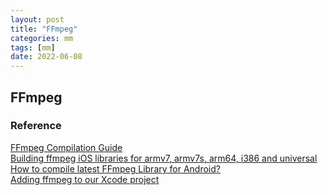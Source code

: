 ```yaml
---
layout: post
title: "FFmpeg"
categories: mm
tags: [mm]
date: 2022-06-08
---
```


## FFmpeg


### Reference
[FFmpeg Compilation Guide](https://trac.ffmpeg.org/wiki/CompilationGuide)  
[Building ffmpeg iOS libraries for armv7, armv7s, arm64, i386 and universal](https://stackoverflow.com/questions/22789827/building-ffmpeg-ios-libraries-for-armv7-armv7s-arm64-i386-and-universal)  
[How to compile latest FFmpeg Library for Android?](https://stackoverflow.com/questions/37472678/how-to-compile-latest-ffmpeg-library-for-android)  
[Adding ffmpeg to our Xcode project](https://stackoverflow.com/questions/45613907/adding-ffmpeg-to-our-xcode-project)  
